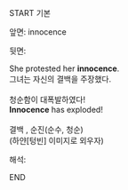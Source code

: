 START
기본

앞면:
innocence


뒷면:
<div>She protested her <strong>innocence</strong>. </div><div><div>그녀는 자신의 결백을 주장했다.<br><br><div><div><div><div>청순함이 대폭발하였다!</div></div><div><div><strong>Innocence</strong> has exploded! <br><br>결백 , 순진(순수, 청순)<br>(하얀[텅빈] 이미지로 외우자)</div></div></div></div></div></div>


해석:

END